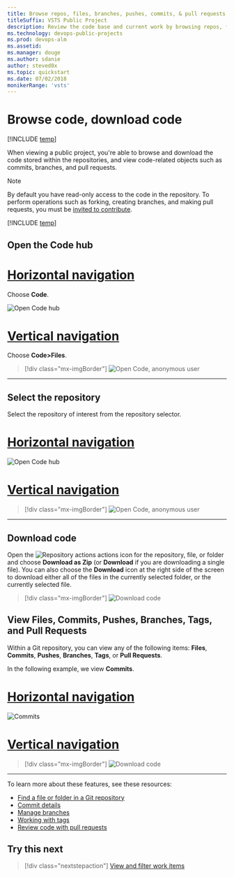 ```yaml
---
title: Browse repos, files, branches, pushes, commits, & pull requests 
titleSuffix: VSTS Public Project
description: Review the code base and current work by browsing repos, files, branches, pushes, commits, & pull requests 
ms.technology: devops-public-projects
ms.prod: devops-alm
ms.assetid: 
ms.manager: douge
ms.author: sdanie
author: steved0x 
ms.topic: quickstart
ms.date: 07/02/2018
monikerRange: 'vsts'
---
```


# Browse code, download code  

[!INCLUDE [temp](_shared/version-public-projects.md)]

When viewing a public project, you're able to browse and download the code stored within the repositories, and view code-related objects such as commits, branches, and pull requests. 

> [!NOTE]
> By default you have read-only access to the code in the repository. To perform operations such as forking, creating branches, and making pull requests, you must be [invited to contribute](invite-users-public.md). 

[!INCLUDE [temp](_shared/anon-user.md)]   

## Open the Code hub 

# [Horizontal navigation](#tab/horizontal)  

Choose **Code**.  

![Open Code hub](_img/browse-code/select-code-hub.png)


# [Vertical navigation](#tab/vertical)  

Choose **Code>Files**.

> [!div class="mx-imgBorder"]
> ![Open Code, anonymous user](_img/browse-code/open-code-vert-brn.png) 

---

## Select the repository  

Select the repository of interest from the repository selector.  

# [Horizontal navigation](#tab/horizontal)  

![Open Code hub](_img/browse-code/select-repository.png)


# [Vertical navigation](#tab/vertical)  

> [!div class="mx-imgBorder"]
> ![Open Code, anonymous user](_img/browse-code/select-repository-vert.png) 


---

## Download code

Open the ![Repository actions](../../_img/icons/actions-icon.png) actions icon for the repository, file, or folder and choose **Download as Zip** (or **Download** if you are downloading a single file). You can also choose the **Download** icon at the right side of the screen to download either all of the files in the currently selected folder, or the currently selected file.

> [!div class="mx-imgBorder"]
> ![Download code ](_img/download-code/download-zip-file.png)


## View Files, Commits, Pushes, Branches, Tags, and Pull Requests  

Within a Git repository, you can view any of the following items: **Files**, **Commits**, **Pushes**, **Branches**, **Tags**, or **Pull Requests**.

In the following example, we view **Commits**. 

# [Horizontal navigation](#tab/horizontal)  

![Commits](_img/browse-code/commits.png)

# [Vertical navigation](#tab/vertical)  

> [!div class="mx-imgBorder"]
> ![Download code ](_img/browse-code/view-commits-vert.png)

---

To learn more about these features, see these resources: 

- [Find a file or folder in a Git repository](../../git/find-a-file.md)
- [Commit details](../../git/commit-details.md)
- [Manage branches](../../git/manage-your-branches.md)
- [Working with tags](../../git/how-to/git-tags.md)
- [Review code with pull requests](../../git/pull-requests.md)


## Try this next

> [!div class="nextstepaction"]
> [View and filter work items](view-filter-work-items-public.md) 